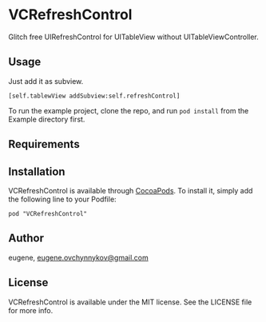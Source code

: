 # VCRefreshControl

Glitch free UIRefreshControl for UITableView without UITableViewController.

## Usage

Just add it as subview.
```
[self.tablewView addSubview:self.refreshControl] 
```
To run the example project, clone the repo, and run `pod install` from the Example directory first.

## Requirements

## Installation

VCRefreshControl is available through [CocoaPods](http://cocoapods.org). To install
it, simply add the following line to your Podfile:

    pod "VCRefreshControl"

## Author

eugene, eugene.ovchynnykov@gmail.com

## License

VCRefreshControl is available under the MIT license. See the LICENSE file for more info.

